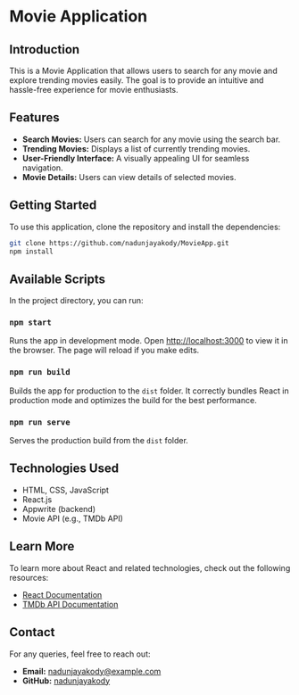# Movie Application

## Introduction
This is a Movie Application that allows users to search for any movie and explore trending movies easily. The goal is to provide an intuitive and hassle-free experience for movie enthusiasts.

## Features
- **Search Movies:** Users can search for any movie using the search bar.
- **Trending Movies:** Displays a list of currently trending movies.
- **User-Friendly Interface:** A visually appealing UI for seamless navigation.
- **Movie Details:** Users can view details of selected movies.

## Getting Started

To use this application, clone the repository and install the dependencies:

```sh
git clone https://github.com/nadunjayakody/MovieApp.git
npm install
```

## Available Scripts

In the project directory, you can run:

### `npm start`
Runs the app in development mode. Open [http://localhost:3000](http://localhost:3000) to view it in the browser. The page will reload if you make edits.

### `npm run build`
Builds the app for production to the `dist` folder. It correctly bundles React in production mode and optimizes the build for the best performance.

### `npm run serve`
Serves the production build from the `dist` folder.

## Technologies Used
- HTML, CSS, JavaScript
- React.js
- Appwrite (backend)
- Movie API (e.g., TMDb API)

## Learn More
To learn more about React and related technologies, check out the following resources:

- [React Documentation](https://reactjs.org/)
- [TMDb API Documentation](https://www.themoviedb.org/documentation/api)




## Contact
For any queries, feel free to reach out:

- **Email:** [nadunjayakody@example.com](mailto:nadunjayakody@example.com)
- **GitHub:** [nadunjayakody](https://github.com/nadunjayakody)
